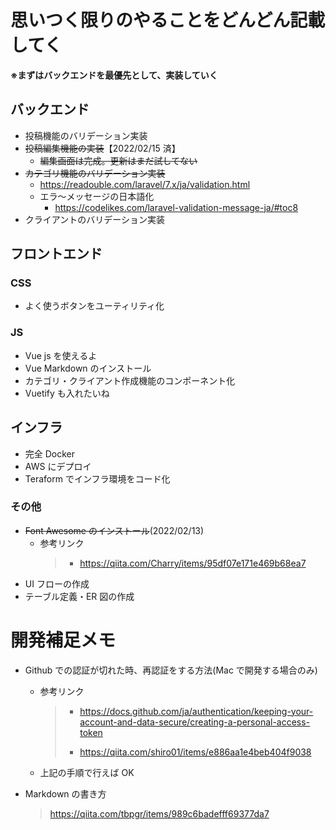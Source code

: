 # 思いつく限りのやることをどんどん記載してく

**※まずはバックエンドを最優先として、実装していく**

## バックエンド

-   投稿機能のバリデーション実装
-   ~~投稿編集機能の実装~~【2022/02/15 済】
    -   ~~編集画面は完成。更新はまだ試してない~~
-   ~~カテゴリ機能のバリデーション実装~~
    -   https://readouble.com/laravel/7.x/ja/validation.html
    -   エラ〜メッセージの日本語化
        -   https://codelikes.com/laravel-validation-message-ja/#toc8
-   クライアントのバリデーション実装

## フロントエンド

### CSS

-   よく使うボタンをユーティリティ化

### JS

-   Vue js を使えるよ
-   Vue Markdown のインストール
-   カテゴリ・クライアント作成機能のコンポーネント化
-   Vuetify も入れたいね

## インフラ

-   完全 Docker
-   AWS にデプロイ
-   Teraform でインフラ環境をコード化

### その他

-   ~~Font Awesome のインストール~~(2022/02/13)
    -   参考リンク
        > -   https://qiita.com/Charry/items/95df07e171e469b68ea7
-   UI フローの作成
-   テーブル定義・ER 図の作成

# 開発補足メモ

-   Github での認証が切れた時、再認証をする方法(Mac で開発する場合のみ)

    -   参考リンク
        > -   https://docs.github.com/ja/authentication/keeping-your-account-and-data-secure/creating-a-personal-access-token
        >
        > -   https://qiita.com/shiro01/items/e886aa1e4beb404f9038
    -   上記の手順で行えば OK

-   Markdown の書き方
    > https://qiita.com/tbpgr/items/989c6badefff69377da7
